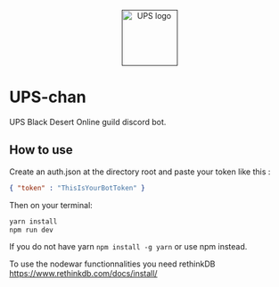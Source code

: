 <p align="center"><a href="" target="_blank"><img width="100" src="https://cdn.discordapp.com/attachments/312317025357791242/403003504886546433/upschan.png" alt="UPS logo"></a></p>

# UPS-chan
UPS Black Desert Online guild discord bot.

## How to use

Create an auth.json at the directory root and paste your token like this :

```json
{ "token" : "ThisIsYourBotToken" }
```

Then on your terminal:

```sh
yarn install
npm run dev
```

If you do not have yarn ``` npm install -g yarn ``` or use npm instead.

To use the nodewar functionnalities you need rethinkDB
https://www.rethinkdb.com/docs/install/
